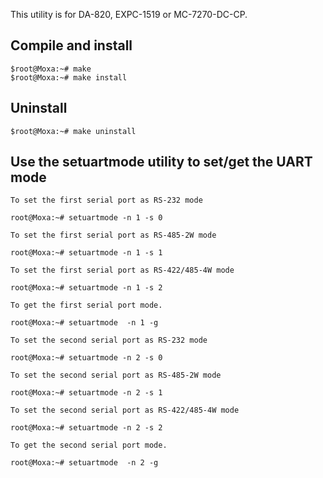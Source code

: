 This utility is for DA-820, EXPC-1519 or MC-7270-DC-CP.

## Compile and install
	
	$root@Moxa:~# make
	$root@Moxa:~# make install

## Uninstall

	$root@Moxa:~# make uninstall

## Use the setuartmode utility to set/get the UART mode

	To set the first serial port as RS-232 mode

	root@Moxa:~# setuartmode -n 1 -s 0

	To set the first serial port as RS-485-2W mode

	root@Moxa:~# setuartmode -n 1 -s 1

	To set the first serial port as RS-422/485-4W mode

	root@Moxa:~# setuartmode -n 1 -s 2

	To get the first serial port mode.

	root@Moxa:~# setuartmode  -n 1 -g

	To set the second serial port as RS-232 mode
	
	root@Moxa:~# setuartmode -n 2 -s 0

	To set the second serial port as RS-485-2W mode

	root@Moxa:~# setuartmode -n 2 -s 1

	To set the second serial port as RS-422/485-4W mode

	root@Moxa:~# setuartmode -n 2 -s 2

	To get the second serial port mode.

	root@Moxa:~# setuartmode  -n 2 -g

